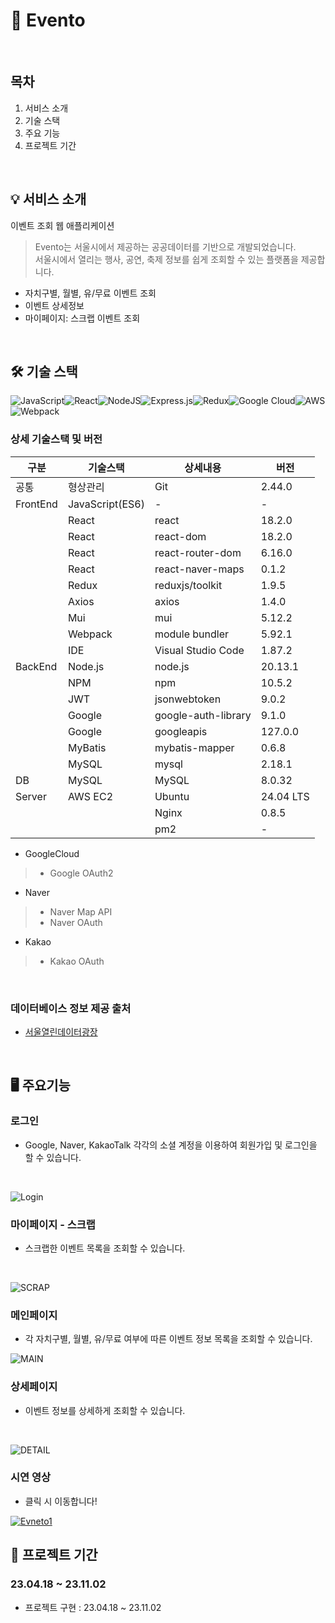 # 📣 Evento
<br/>

## 목차
1. 서비스 소개
2. 기술 스택
3. 주요 기능
4. 프로젝트 기간
<br/>

## 💡 서비스 소개
이벤트 조회 웹 애플리케이션
>Evento는 서울시에서 제공하는 공공데이터를 기반으로 개발되었습니다.<br/>
>서울시에서 열리는 행사, 공연, 축제 정보를 쉽게 조회할 수 있는 플랫폼을 제공합니다.
- 자치구별, 월별, 유/무료 이벤트 조회
- 이벤트 상세정보
- 마이페이지: 스크랩 이벤트 조회
<br/>

## 🛠️ 기술 스택

![JavaScript](https://img.shields.io/badge/javascript-%23323330.svg?style=for-the-badge&logo=javascript&logoColor=%23F7DF1E)![React](https://img.shields.io/badge/react-%2320232a.svg?style=for-the-badge&logo=react&logoColor=%2361DAFB)![NodeJS](https://img.shields.io/badge/node.js-6DA55F?style=for-the-badge&logo=node.js&logoColor=white)![Express.js](https://img.shields.io/badge/express.js-%23404d59.svg?style=for-the-badge&logo=express&logoColor=%2361DAFB)![Redux](https://img.shields.io/badge/redux-%23593d88.svg?style=for-the-badge&logo=redux&logoColor=white)![Google Cloud](https://img.shields.io/badge/GoogleCloud-%234285F4.svg?style=for-the-badge&logo=google-cloud&logoColor=white)![AWS](https://img.shields.io/badge/AWS-%23FF9900.svg?style=for-the-badge&logo=amazon-aws&logoColor=white)![Webpack](https://img.shields.io/badge/webpack-%238DD6F9.svg?style=for-the-badge&logo=webpack&logoColor=black)
<br/>

### 상세 기술스택 및 버전
| 구분     | 기술스택             | 상세내용                | 버전     |
|----------|---------------------|-------------------------|----------|
| 공통     | 형상관리             | Git                     | 2.44.0   |
| FrontEnd | JavaScript(ES6)     | -                       | -        |
|          | React               | react                   | 18.2.0   |
|          | React               | react-dom               | 18.2.0   |
|          | React               | react-router-dom        | 6.16.0   |
|          | React               | react-naver-maps        | 0.1.2    |
|          | Redux               | reduxjs/toolkit         | 1.9.5    |
|          | Axios               | axios                   | 1.4.0    |
|          | Mui                 | mui                     | 5.12.2   |
|          | Webpack             | module bundler          | 5.92.1   |
|          | IDE                 | Visual Studio Code      | 1.87.2   |
| BackEnd  | Node.js             | node.js                 | 20.13.1  |
|          | NPM                 | npm                     | 10.5.2   |
|          | JWT                 | jsonwebtoken            | 9.0.2    |
|          | Google              | google-auth-library     | 9.1.0    |
|          | Google              | googleapis              | 127.0.0  |
|          | MyBatis             | mybatis-mapper          | 0.6.8    |
|          | MySQL               | mysql                   | 2.18.1   |
| DB       | MySQL               | MySQL                   | 8.0.32   |
| Server   | AWS EC2             | Ubuntu                  | 24.04 LTS|
|          |                     | Nginx                   | 0.8.5    |
|          |                     | pm2                     | -        |

- GoogleCloud
> - Google OAuth2
- Naver
> - Naver Map API
> - Naver OAuth
- Kakao
> - Kakao OAuth
<br/>

### 데이터베이스 정보 제공 출처
- [서울열린데이터광장](https://data.seoul.go.kr/dataList/OA-15486/S/1/datasetView.do)
<br/>

## 🖥️ 주요기능

### 로그인
- Google, Naver, KakaoTalk 각각의 소셜 계정을 이용하여 회원가입 및 로그인을 할 수 있습니다.
<br/>

![Login](https://github.com/user-attachments/assets/43336a98-8037-4aa5-9a8a-2329374363db)
<br/>

### 마이페이지 - 스크랩
- 스크랩한 이벤트 목록을 조회할 수 있습니다.
<br/>

![SCRAP](https://github.com/user-attachments/assets/cfd8977d-324a-461f-8b03-e9f2e511b720)
<br/>

### 메인페이지
- 각 자치구별, 월별, 유/무료 여부에 따른 이벤트 정보 목록을 조회할 수 있습니다.

![MAIN](https://github.com/user-attachments/assets/14e020d8-ef64-4a19-bb47-d39561fd142c)
<br/>

### 상세페이지
- 이벤트 정보를 상세하게 조회할 수 있습니다.
<br/>

![DETAIL](https://github.com/user-attachments/assets/d3693738-ca13-47ee-b14f-e887397a1b55)
<br/>

### 시연 영상
- 클릭 시 이동합니다!

[![Evneto1](https://github.com/user-attachments/assets/0b2e0603-b9a8-4ec9-b648-8aa1f083ab27)](https://youtu.be/54uM2fqwv3s)

## 📆 프로젝트 기간
### 23.04.18 ~ 23.11.02
- 프로젝트 구현 : 23.04.18 ~ 23.11.02
</br>
